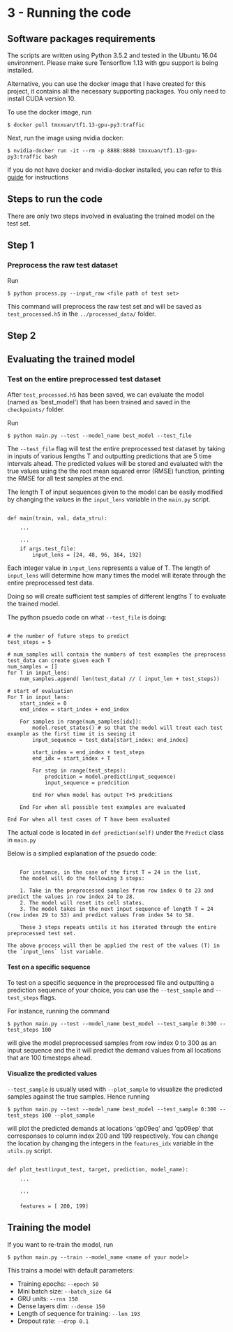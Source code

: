 # 3 - Running the code 

## Software packages requirements 

The scripts are written using Python 3.5.2 and tested in the Ubuntu 16.04 environment.
Please make sure Tensorflow 1.13 with gpu support is being installed.

Alternative, you can use the docker image that I have created for 
this project, it contains all the necessary supporting packages.
You only need to install CUDA version 10. 

To use the docker image, run
```
$ docker pull tmxxuan/tf1.13-gpu-py3:traffic
```

Next, run the image using nvidia docker:
```
$ nvidia-docker run -it --rm -p 8888:8888 tmxxuan/tf1.13-gpu-py3:traffic bash 
```

If you do not have docker and nvidia-docker installed, you can refer to this [guide](https://www.tensorflow.org/install/docker) for instructions

## Steps to run the code

There are only two steps involved in evaluating the trained model on the test set.

## Step 1

### Preprocess the raw test dataset

Run
```
$ python process.py --input_raw <file path of test set>
```
This command will preprocess the raw test set and will be saved as
`test_processed.h5` in the `../processed_data/` folder.


## Step 2


## Evaluating the trained model 

### Test on the entire preprocessed test dataset

After `test_processed.h5` has been saved, we can evaluate the model (named as 'best_model') that
has been trained and saved in the `checkpoints/` folder.

Run
```
$ python main.py --test --model_name best_model --test_file
```

The `--test_file` flag will test the entire preprocessed test dataset by taking in inputs of various lengths T
and outputting predictions that are 5 time intervals ahead. 
The predicted values will be stored and evaluated with the true values using the the root mean squared error (RMSE) function,
printing the RMSE for all test samples at the end.

The length T of input sequences given to the model can be easily modified by changing the values in the `input_lens` variable in the `main.py` script. 

```python3

def main(train, val, data_stru):

	'''

	'''
	if args.test_file:
		input_lens = [24, 48, 96, 164, 192]
```

Each integer value in `input_lens` represents a value of T. The length of `input_lens` will determine how many times the model will iterate through the entire preprocessed test data.

Doing so will create sufficient test samples of different lengths T to evaluate the trained model.

The python psuedo code on what `--test_file` is doing:

```python3

# the number of future steps to predict
test_steps = 5

# num_samples will contain the numbers of test examples the preprocess test_data can create given each T 
num_samples = []
for T in input_lens:
	num_samples.append( len(test_data) // ( input_len + test_steps))	

# start of evaluation
For T in input_lens:
	start_index = 0
	end_index = start_index + end_index

	For samples in range(num_samples[idx]): 
		model.reset_states() # so that the model will treat each test example as the first time it is seeing it 
		input_sequence = test_data[start_index: end_index]
		
		start_index = end_index + test_steps
		end_idx = start_index + T

		For step in range(test_steps):
			predcition = model.predict(input_sequence)			
			input_sequence = predcition

		End For when model has output T+5 predcitions

	End For when all possible test examples are evaluated

End For when all test cases of T have been evaluated

```

The actual code is located in `def prediction(self)` under the `Predict` class in `main.py`

Below is a simplied explanation of the psuedo code:

```

	For instance, in the case of the first T = 24 in the list, 
	the model will do the following 3 steps: 

	1. Take in the preprocessed samples from row index 0 to 23 and predict the values in row index 24 to 28.
	2. The model will reset its cell states. 
	3. The model takes in the next input sequence of length T = 24 (row index 29 to 53) and predict values from index 54 to 58.

	These 3 steps repeats untils it has iterated through the entire preprocessed test set.

The above process will then be applied the rest of the values (T) in the `input_lens` list variable.

```
#### Test on a specific sequence 

To test on a specific sequence in the preprocessed file and outputting a prediction sequence of your choice,
you can use the `--test_sample` and `--test_steps` flags.

For instance, running the command
```
$ python main.py --test --model_name best_model --test_sample 0:300 --test_steps 100
```
will give the model preprocessed samples from row index 0 to 300 as an input sequence and the it will predict the 
demand values from all locations that are 100 timesteps ahead. 

#### Visualize the predicted values 

`--test_sample` is usually used with `--plot_sample` to visualize the predicted samples against the true samples.
Hence running
```
$ python main.py --test --model_name best_model --test_sample 0:300 --test_steps 100 --plot_sample
```
will plot the predicted demands at locations 'qp09eq' and 'qp09ep' that corresponses to column index 200 and 199 respectively.
You can change the location by changing the integers in the `features_idx` variable in the `utils.py` script. 


```python3

def plot_test(input_test, target, prediction, model_name):

	'''

	'''

	features = [ 200, 199]

```

## Training the model

If you want to re-train the model, run

```
$ python main.py --train --model_name <name of your model> 
```

This trains a model with default parameters:

- Training epochs: `--epoch 50`
- Mini batch size: `--batch_size 64`
- GRU units: `--rnn 150`
- Dense layers dim: `--dense 150`
- Length of sequence for training: `--len 193`
- Dropout rate: `--drop 0.1`

